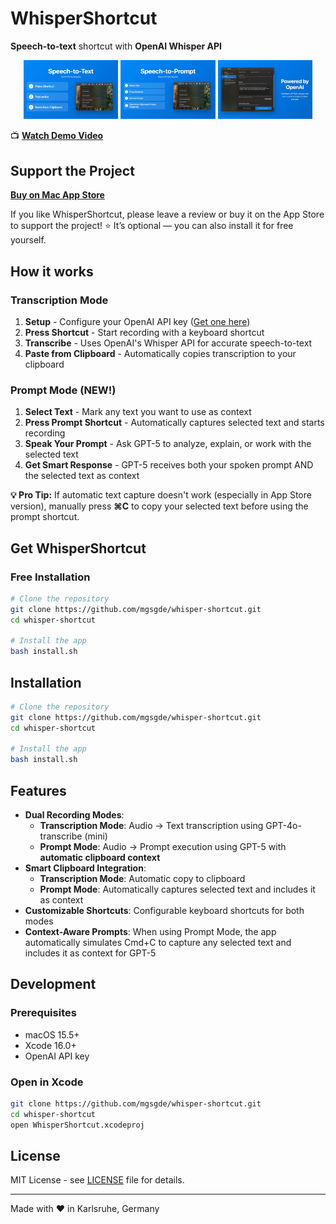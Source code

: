 # WhisperShortcut

**Speech-to-text** shortcut with **OpenAI Whisper API**

<div align="center">
  <img src="screenshots/images/speech-to-text.png" width="30%" alt="Speech-to-Text Feature">
  <img src="screenshots/images/speech-to-prompt.png" width="30%" alt="Speech-to-Prompt Feature">
  <img src="screenshots/images/powered-by-openai.png" width="30%" alt="OpenAI Integration">
</div>

📺 **[Watch Demo Video](https://youtu.be/HQz8CsgEvx4)**

## Support the Project  

**[Buy on Mac App Store](https://apps.apple.com/us/app/whispershortcut/id6749648401)**  

If you like WhisperShortcut, please leave a review or buy it on the App Store to support the project! ⭐ It’s optional — you can also install it for free yourself.

## How it works

### Transcription Mode

1. **Setup** - Configure your OpenAI API key ([Get one here](https://platform.openai.com/account/api-keys))
2. **Press Shortcut** - Start recording with a keyboard shortcut
3. **Transcribe** - Uses OpenAI's Whisper API for accurate speech-to-text
4. **Paste from Clipboard** - Automatically copies transcription to your clipboard

### Prompt Mode (NEW!)

1. **Select Text** - Mark any text you want to use as context
2. **Press Prompt Shortcut** - Automatically captures selected text and starts recording
3. **Speak Your Prompt** - Ask GPT-5 to analyze, explain, or work with the selected text
4. **Get Smart Response** - GPT-5 receives both your spoken prompt AND the selected text as context

**💡 Pro Tip:** If automatic text capture doesn't work (especially in App Store version), manually press **⌘C** to copy your selected text before using the prompt shortcut.

## Get WhisperShortcut

### Free Installation

```bash
# Clone the repository
git clone https://github.com/mgsgde/whisper-shortcut.git
cd whisper-shortcut

# Install the app
bash install.sh
```

## Installation

```bash
# Clone the repository
git clone https://github.com/mgsgde/whisper-shortcut.git
cd whisper-shortcut

# Install the app
bash install.sh
```

## Features

- **Dual Recording Modes**:
  - **Transcription Mode**: Audio → Text transcription using GPT-4o-transcribe (mini)
  - **Prompt Mode**: Audio → Prompt execution using GPT-5 with **automatic clipboard context**
- **Smart Clipboard Integration**:
  - **Transcription Mode**: Automatic copy to clipboard
  - **Prompt Mode**: Automatically captures selected text and includes it as context
- **Customizable Shortcuts**: Configurable keyboard shortcuts for both modes
- **Context-Aware Prompts**: When using Prompt Mode, the app automatically simulates Cmd+C to capture any selected text and includes it as context for GPT-5
  
## Development

### Prerequisites

- macOS 15.5+
- Xcode 16.0+
- OpenAI API key

### Open in Xcode

```bash
git clone https://github.com/mgsgde/whisper-shortcut.git
cd whisper-shortcut
open WhisperShortcut.xcodeproj
```

## License

MIT License - see [LICENSE](LICENSE) file for details.

---

Made with ❤️ in Karlsruhe, Germany
